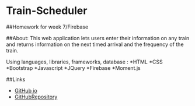 # Train-Scheduler
##Homework for week 7/Firebase

##About:
This web application lets users enter their information on any train and returns information on the next timed arrival and the frequency of the train. 

Using languages, libraries, frameworks, database :
*HTML
*CSS
*Bootstrap
*Javascript
*JQuery
*Firebase
*Moment.js

##Links
* [GitHub io](https://jessmeow21.github.io/Train-Scheduler/trainSchedule.html/)
* [GitHubRepository](https://github.com/jessmeow21/Train-Scheduler)
